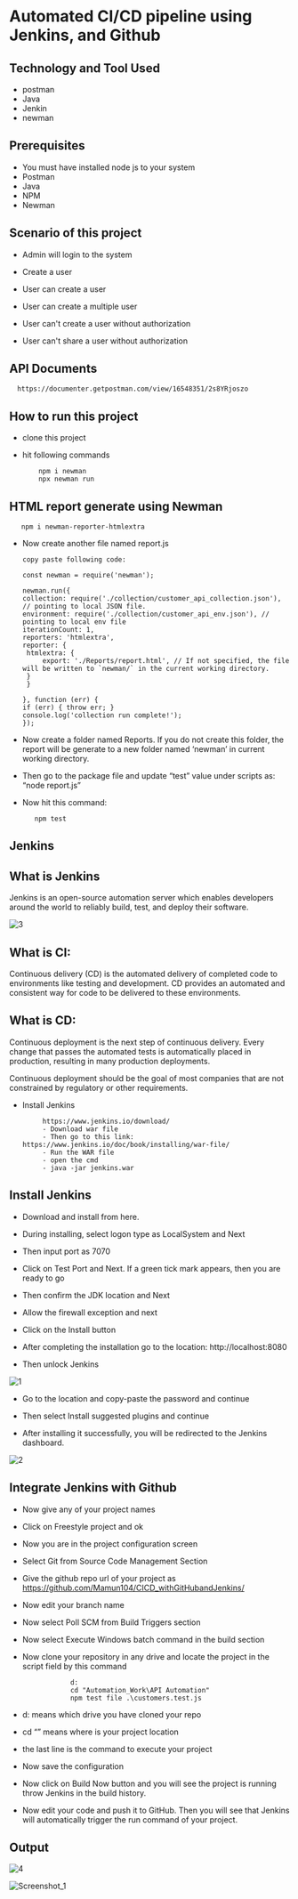 # Automated CI/CD pipeline using Jenkins, and Github

## Technology and Tool Used
- postman
- Java
- Jenkin
- newman

## Prerequisites

- You must have installed node js to your system
- Postman
- Java
- NPM
- Newman

## Scenario of this project

- Admin will login to the system

- Create a user

- User can create a user

- User can create a multiple user

- User can't create a user without authorization

- User can't share a user without authorization

## API Documents

      https://documenter.getpostman.com/view/16548351/2s8YRjoszo  

## How to run this project

- clone this project

- hit following commands
      
          npm i newman
          npx newman run
          
 ## HTML report generate using Newman
       
       npm i newman-reporter-htmlextra
       
 - Now create another file named report.js
 
       copy paste following code:
       
       const newman = require('newman');

       newman.run({
       collection: require('./collection/customer_api_collection.json'), // pointing to local JSON file.
       environment: require('./collection/customer_api_env.json'), // pointing to local env file
       iterationCount: 1,
       reporters: 'htmlextra',
       reporter: {
        htmlextra: {
            export: './Reports/report.html', // If not specified, the file will be written to `newman/` in the current working directory.
        }
        }
    
       }, function (err) {
       if (err) { throw err; }
       console.log('collection run complete!');
       });
       
  - Now create a folder named Reports. If you do not create this folder, the report will be generate to a new folder named ‘newman’ in current working directory.

  - Then go to the package file and update “test” value under scripts as:
    “node report.js”
    
  - Now hit this command:

           npm test
  ## Jenkins
  
  ## What is Jenkins
  
Jenkins is an open-source automation server which enables developers around the world to reliably build, test, and deploy their software. 

![3](https://user-images.githubusercontent.com/78067017/235484426-f1c08051-c576-4ee7-9f9c-42b1af30de3f.png)


## What is CI:

Continuous delivery (CD) is the automated delivery of completed code to environments like testing and development. CD provides an automated and consistent way for code to be delivered to these environments.

## What is CD:

Continuous deployment is the next step of continuous delivery. Every change that passes the automated tests is automatically placed in production, resulting in many production deployments.

Continuous deployment should be the goal of most companies that are not constrained by regulatory or other requirements.


- Install Jenkins
      
           https://www.jenkins.io/download/
           - Download war file
           - Then go to this link: https://www.jenkins.io/doc/book/installing/war-file/
           - Run the WAR file
           - open the cmd
           - java -jar jenkins.war
           
 ## Install Jenkins
 
- Download and install from here.

- During installing, select logon type as LocalSystem and Next

- Then input port as 7070
- Click on Test Port and Next. If a green tick mark appears, then you are ready to go

- Then confirm the JDK location and Next

- Allow the firewall exception and next

- Click on the Install button

- After completing the installation go to the location: http://localhost:8080

- Then unlock Jenkins

![1](https://user-images.githubusercontent.com/78067017/235483568-a68c79fe-4e09-4d28-b04c-82cb1cc88e94.png)


- Go to the location and copy-paste the password and continue

- Then select Install suggested plugins and continue

- After installing it successfully, you will be redirected to the Jenkins dashboard.

   

![2](https://user-images.githubusercontent.com/78067017/235483714-1d4b0113-3982-4a46-a96f-0a7ecbfed0ba.png)

## Integrate Jenkins with Github

- Now give any of your project names

- Click on Freestyle project and ok

- Now you are in the project configuration screen

- Select Git from Source Code Management Section

- Give the github repo url of your project as https://github.com/Mamun104/CICD_withGitHubandJenkins/

- Now edit your branch name

- Now select Poll SCM from Build Triggers section

- Now select Execute Windows batch command in the build section

- Now clone your repository in any drive and locate the project in the script field by this command

                  d:
                  cd "Automation_Work\API Automation"
                  npm test file .\customers.test.js
  

-  d: means which drive you have cloned your repo
- cd “<project location>” means where is your project location
- the last line is the command to execute your project

- Now save the configuration

- Now click on Build Now button and you will see the project is running throw Jenkins in the build history.

- Now edit your code and push it to GitHub. Then you will see that Jenkins will automatically trigger the run command of your project.


## Output

![4](https://user-images.githubusercontent.com/78067017/235485017-49c19daf-521f-4924-b089-89a4e92d441c.png)

![Screenshot_1](https://user-images.githubusercontent.com/78067017/235485052-1c86d5f4-6a4b-4a1a-95fe-39cb591a9edc.png)




